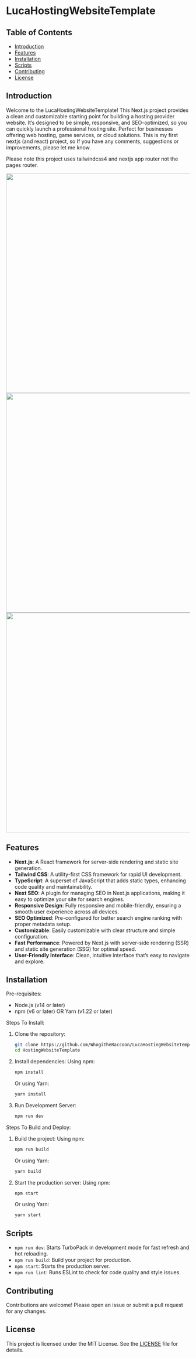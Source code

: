 # LucaHostingWebsiteTemplate

## Table of Contents
- [Introduction](#introduction)
- [Features](#features)
- [Installation](#installation)
- [Scripts](#scripts)
- [Contributing](#contributing)
- [License](#license)

## Introduction

Welcome to the LucaHostingWebsiteTemplate! This Next.js project provides a clean and customizable starting point for building a hosting provider website. It’s designed to be simple, responsive, and SEO-optimized, so you can quickly launch a professional hosting site. Perfect for businesses offering web hosting, game services, or cloud solutions. This is my first nextjs (and react) project, so If you have any comments, suggestions or improvements, please let me know.

Please note this project uses tailwindcss4 and nextjs app router not the pages router. 

<img src="https://cdn.chit.sh/chrome_n_S_Dezh_N_Fzh-6ovMMKX4tWreXdrSEz4huych.png" width="600">

<img src="https://cdn.chit.sh/chrome_Gg_V9_JF_Al3c-uSgtHhQ8dkgn6VuJFJ57hcWS.jpg" width="600">

<img src="https://cdn.chit.sh/chrome_i_Q5_NM_7rv_RA-vRxCGoIHUy5KSBOhi5CyuvI2.png" width="600">

## Features

- **Next.js**: A React framework for server-side rendering and static site generation.
- **Tailwind CSS**: A utility-first CSS framework for rapid UI development.
- **TypeScript**: A superset of JavaScript that adds static types, enhancing code quality and maintainability.
- **Next SEO**: A plugin for managing SEO in Next.js applications, making it easy to optimize your site for search engines.
- **Responsive Design**: Fully responsive and mobile-friendly, ensuring a smooth user experience across all devices.
- **SEO Optimized**: Pre-configured for better search engine ranking with proper metadata setup.
- **Customizable**: Easily customizable with clear structure and simple configuration.
- **Fast Performance**: Powered by Next.js with server-side rendering (SSR) and static site generation (SSG) for optimal speed.
- **User-Friendly Interface**: Clean, intuitive interface that’s easy to navigate and explore.

## Installation

Pre-requisites:
- Node.js (v14 or later)
- npm (v6 or later) OR Yarn (v1.22 or later)

Steps To Install:

1. Clone the repository:
    ```bash
    git clone https://github.com/WhogiTheRaccoon/LucaHostingWebsiteTemplate.git
    cd HostingWebsiteTemplate
    ```

2. Install dependencies:
    Using npm:
    ```bash
    npm install
    ```

    Or using Yarn:
    ```bash
    yarn install
    ```
3. Run Development Server:
    ```bash
    npm run dev
    ```

Steps To Build and Deploy:
1. Build the project:
    Using npm:
    ```bash
    npm run build
    ```

    Or using Yarn:
    ```bash
    yarn build
    ```

2. Start the production server:
    Using npm:
    ```bash
    npm start
    ```

    Or using Yarn:
    ```bash
    yarn start
    ```

## Scripts
- `npm run dev`: Starts TurboPack in development mode for fast refresh and hot reloading.
- `npm run build`: Build your project for production.
- `npm start`: Starts the production server.
- `npm run lint`: Runs ESLint to check for code quality and style issues.

## Contributing
Contributions are welcome! Please open an issue or submit a pull request for any changes.

## License
This project is licensed under the MIT License. See the [LICENSE](LICENSE) file for details.
